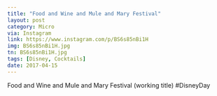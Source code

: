 ```yaml
---
title: "Food and Wine and Mule and Mary Festival"
layout: post
category: Micro
via: Instagram
link: https://www.instagram.com/p/BS6s85nBi1H
img: BS6s85nBi1H.jpg
tn: BS6s85nBi1H.jpg
tags: [Disney, Cocktails]
date: 2017-04-15
---
```

Food and Wine and Mule and Mary Festival (working title) #DisneyDay